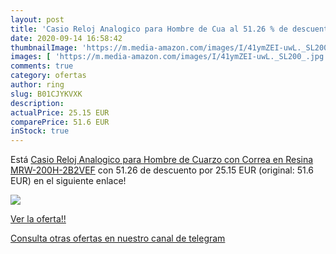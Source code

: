 ```yaml
---
layout: post
title: 'Casio Reloj Analogico para Hombre de Cua al 51.26 % de descuento'
date: 2020-09-14 16:58:42
thumbnailImage: 'https://m.media-amazon.com/images/I/41ymZEI-uwL._SL200_.jpg'
images: [ 'https://m.media-amazon.com/images/I/41ymZEI-uwL._SL200_.jpg' ]
comments: true
category: ofertas
author: ring
slug: B01CJYKVXK
description:
actualPrice: 25.15 EUR
comparePrice: 51.6 EUR
inStock: true
---
```


Está [Casio Reloj Analogico para Hombre de Cuarzo con Correa en Resina MRW-200H-2B2VEF](https://www.amazon.com/dp/B01CJYKVXK/?tag=redken08-20) con 51.26 de descuento por 25.15 EUR (original: 51.6 EUR) en el siguiente enlace!

[![](https://m.media-amazon.com/images/I/41ymZEI-uwL._SL200_.jpg)](https://www.amazon.com/dp/B01CJYKVXK/?tag=redken08-20)

[Ver la oferta!!](https://www.amazon.com/dp/B01CJYKVXK/?tag=redken08-20)

[Consulta otras ofertas en nuestro canal de telegram](https://t.me/s/ofertas25)
